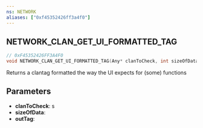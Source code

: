 ```yaml
---
ns: NETWORK
aliases: ["0xf45352426ff3a4f0"]
---
```

## NETWORK_CLAN_GET_UI_FORMATTED_TAG

```c
// 0xF45352426FF3A4F0
void NETWORK_CLAN_GET_UI_FORMATTED_TAG(Any* clanToCheck, int sizeOfData, Any* outTag);
```

Returns a clantag formatted the way the UI expects for (some) functions


## Parameters
* **clanToCheck**: s
* **sizeOfData**: 
* **outTag**: 
